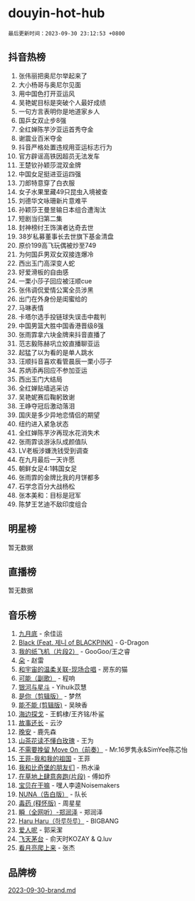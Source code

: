 # douyin-hot-hub

`最后更新时间：2023-09-30 23:12:53 +0800`

## 抖音热榜

1. 张伟丽把奥尼尔举起来了
1. 大小杨哥与奥尼尔见面
1. 用中国色打开亚运风
1. 吴艳妮目标是突破个人最好成绩
1. 一句方言表明你是地道家乡人
1. 国乒女双止步8强
1. 全红婵陈芋汐亚运首秀夺金
1. 谢震业百米夺金
1. 抖音严格处置违规用亚运标志行为
1. 官方辟谣高铁因超员无法发车
1. 王楚钦孙颖莎混双金牌
1. 中国女足挺进亚运四强
1. 刀郎特意穿了白衣服
1. 女子水果里藏49只昆虫入境被查
1. 刘德华文咏珊新片意难平
1. 孙颖莎王曼昱输日本组合遭淘汰
1. 短剧当归第二集
1. 封神榜纣王饰演者达奇去世
1. 38岁私募董事长去世旗下基金清盘
1. 原价199高飞玩偶被炒至749
1. 为何国乒男双女双接连爆冷
1. 西出玉门高深变人蛇
1. 好爱滑板的自由感
1. 一栗小莎子回应被汪顺cue
1. 张伟调侃爱情公寓全员涉黑
1. 出门在外身份是闺蜜给的
1. 马琳表情
1. 卡塔尔选手投链球失误击中裁判
1. 中国男篮大胜中国香港晋级8强
1. 张雨霏拿六块金牌来抖音直播了
1. 范志毅陈赫巩立姣直播聊亚运
1. 起猛了以为看的是单人跳水
1. 汪顺抖音喜欢看管晨辰一栗小莎子
1. 苏炳添再回应不参加亚运
1. 西出玉门大结局
1. 全红婵贴墙逃采访
1. 吴艳妮赛后鞠躬致谢
1. 王峥夺冠后激动落泪
1. 国庆是多少异地恋情侣的期望
1. 纽约进入紧急状态
1. 全红婵陈芋汐再现水花消失术
1. 张雨霏谈游泳队成颜值队
1. LV老板涉嫌洗钱受到调查
1. 在九月最后一天许愿
1. 朝鲜女足4:1韩国女足
1. 张雨霏的金牌比我的月饼都多
1. 石学念百分大战杨松
1. 张本美和：目标是冠军
1. 陈梦王艺迪不敌印度组合

## 明星榜

暂无数据

## 直播榜

暂无数据

## 音乐榜

1. [九月底](https://sf6-cdn-tos.douyinstatic.com/obj/tos-cn-ve-2774/oMfewG4PDTFhF8iz3OGQ7ABH5i6fCgnMaoCbzZ) - 余佳运
1. [Black (Feat. 제니 of BLACKPINK)](https://sf3-cdn-tos.douyinstatic.com/obj/tos-cn-ve-2774/2eb92e2debbe4fe0a552bc099aef7f28) - G-Dragon
1. [我的纸飞机（片段2）](https://sf6-cdn-tos.douyinstatic.com/obj/tos-cn-ve-2774/oM2ZrKcg2CD5AeRB2gkeXOFB1IxAGJdZPazYHf) - GooGoo/王之睿
1. [朵](https://sf6-cdn-tos.douyinstatic.com/obj/tos-cn-ve-2774/932f5bdfcd7c47b880525e92ab8a4999) - 赵雷
1. [和宇宙的温柔关联-现场合唱](https://sf3-cdn-tos.douyinstatic.com/obj/tos-cn-ve-2774/o0hONGDYQBgk0e5bqDeQOonVmncA6tC2nBwZLT) - 房东的猫
1. [可能（副歌）](https://sf6-cdn-tos.douyinstatic.com/obj/tos-cn-ve-2774/cde1731888894259b333569393c2fb51) - 程响
1. [银河与星斗](https://sf6-cdn-tos.douyinstatic.com/obj/tos-cn-ve-2774/3cc0bf5f0ef140f7b6743a631bcf3c58) - Yihuik苡慧
1. [是你（剪辑版）](https://sf6-cdn-tos.douyinstatic.com/obj/tos-cn-ve-2774/46019dae783c4c969944217fe1cfafc4) - 梦然
1. [能不能 (剪辑版)](https://sf6-cdn-tos.douyinstatic.com/obj/tos-cn-ve-2774/fc4a6c45b4a34277ba4088e1d7fdff98) - 吴映香
1. [海边探戈](https://sf3-cdn-tos.douyinstatic.com/obj/tos-cn-ve-2774/os9gE0VQCGqt6VQkZDyBBYvfSDY0QFe3vVmubn) - 王鹤棣/王齐铭/朴鲨
1. [故事还长](https://sf3-cdn-tos.douyinstatic.com/obj/tos-cn-ve-2774/30a26758c8594f0ab81ac675c33ee2c5) - 云汐
1. [晚安](https://sf3-cdn-tos.douyinstatic.com/obj/tos-cn-ve-2774/a724c5e224464218839820f4e4fd632f) - 鹿先森
1. [山茶花读不懂白玫瑰](https://sf6-cdn-tos.douyinstatic.com/obj/tos-cn-ve-2774/osfn8B7DktrRHEPJgPCfDbw7QDQEkwC16BxZg9) - 王为
1. [不需要挽留 Move On（前奏）](https://sf3-cdn-tos.douyinstatic.com/obj/tos-cn-ve-2774/ooCBhgCCkF4nExzQL9WZSUbitfA8IsDkgQIYhe) - Mr.16罗隽永&SimYee陈芯怡
1. [王菲-我和我的祖国](https://sf3-cdn-tos.douyinstatic.com/obj/tos-cn-ve-2774/3ef0f373017541e18566595c96123cab) - 王菲
1. [我和比奇堡的朋友们](https://sf6-cdn-tos.douyinstatic.com/obj/tos-cn-ve-2774/f0505db981ea4a6d91453a15924a82aa) - 热水澡
1. [在草地上肆意奔跑(片段)](https://sf3-cdn-tos.douyinstatic.com/obj/tos-cn-ve-2774/8831d494742f45dabdfa8adb8b817259) - 傅如乔
1. [宝贝在干嘛](https://sf3-cdn-tos.douyinstatic.com/obj/tos-cn-ve-2774/okW4hBCfJI5B2ZEgTCtikhMW7IafzNrBQIYkpJ) - 嘿人李逵Noisemakers
1. [NUNA（告白版）](https://sf3-cdn-tos.douyinstatic.com/obj/tos-cn-ve-2774/a65828cbd8ce41a78a430a58b49f4feb) - 队长
1. [毒药 (释怀版)](https://sf3-cdn-tos.douyinstatic.com/obj/tos-cn-ve-2774/oYILMEAzspdZBIzy4frJNB8ZHPHWAhiwowd4Ad) - 周星星
1. [瞬（全网听）-郑润泽](https://sf6-cdn-tos.douyinstatic.com/obj/tos-cn-ve-2774/o4Vb9eJZClCZTnRQYy0BRSeHGrDtrkrQgIBvQt) - 郑润泽
1. [Haru Haru（하루하루）](https://sf3-cdn-tos.douyinstatic.com/obj/tos-cn-ve-2774/940c04aa98154ee7bdbaaa2ad9f28aec) - BIGBANG
1. [爱人呢](https://sf6-cdn-tos.douyinstatic.com/obj/tos-cn-ve-2774/2041dc10f3c442f1992b439a00eaf2ba) - 郭采潔
1. [飞天茅台](https://sf3-cdn-tos.douyinstatic.com/obj/tos-cn-ve-2774/o4GhTV5kIuMWmC2Ai1WzNglssgBfQaqQCSLxUU) - 俞天时KOZAY & Q.luv
1. [看月亮爬上来](https://sf6-cdn-tos.douyinstatic.com/obj/tos-cn-ve-2774/356c324112764016b25295e535f2daf0) - 张杰

## 品牌榜

[2023-09-30-brand.md](2023-09-30-brand.md)
